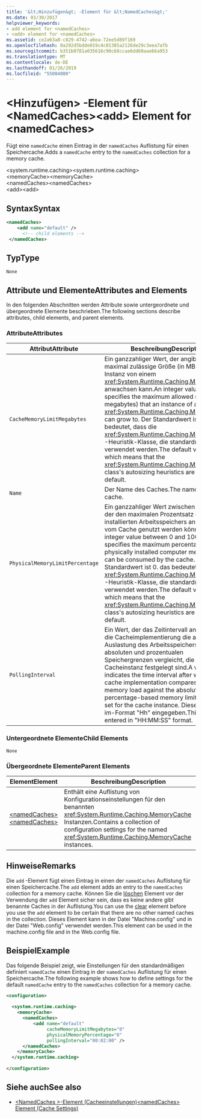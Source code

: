 ```yaml
---
title: '&lt;Hinzufügen&gt; -Element für &lt;NamedCaches&gt;'
ms.date: 03/30/2017
helpviewer_keywords:
- add element for <namedCaches>
- <add> element for <namedCaches>
ms.assetid: ce2a63a8-c829-4742-a6ea-72ee5d89f169
ms.openlocfilehash: 0a292d5bdde019c4c01385a2126de29c3eea7afb
ms.sourcegitcommit: b351b0781a035616c90c68ccae6dd60aae66a953
ms.translationtype: MT
ms.contentlocale: de-DE
ms.lasthandoff: 01/26/2019
ms.locfileid: "55084080"
---
```

# <a name="ltaddgt-element-for-ltnamedcachesgt"></a><span data-ttu-id="b8912-102">&lt;Hinzufügen&gt; -Element für &lt;NamedCaches&gt;</span><span class="sxs-lookup"><span data-stu-id="b8912-102">&lt;add&gt; Element for &lt;namedCaches&gt;</span></span>
<span data-ttu-id="b8912-103">Fügt eine `namedCache` einen Eintrag in der `namedCaches` Auflistung für einen Speichercache.</span><span class="sxs-lookup"><span data-stu-id="b8912-103">Adds a `namedCache` entry to the `namedCaches` collection for a memory cache.</span></span>  
  
 <span data-ttu-id="b8912-104">\<system.runtime.caching></span><span class="sxs-lookup"><span data-stu-id="b8912-104">\<system.runtime.caching></span></span>  
<span data-ttu-id="b8912-105">\<memoryCache></span><span class="sxs-lookup"><span data-stu-id="b8912-105">\<memoryCache></span></span>  
<span data-ttu-id="b8912-106">\<namedCaches></span><span class="sxs-lookup"><span data-stu-id="b8912-106">\<namedCaches></span></span>  
<span data-ttu-id="b8912-107">\<add></span><span class="sxs-lookup"><span data-stu-id="b8912-107">\<add></span></span>  
  
## <a name="syntax"></a><span data-ttu-id="b8912-108">Syntax</span><span class="sxs-lookup"><span data-stu-id="b8912-108">Syntax</span></span>  
  
```xml  
<namedCaches>  
    <add name="default" />  
      <!-- child elements -->  
 </namedCaches>  
```  
  
## <a name="type"></a><span data-ttu-id="b8912-109">Typ</span><span class="sxs-lookup"><span data-stu-id="b8912-109">Type</span></span>  
 `None`  
  
## <a name="attributes-and-elements"></a><span data-ttu-id="b8912-110">Attribute und Elemente</span><span class="sxs-lookup"><span data-stu-id="b8912-110">Attributes and Elements</span></span>  
 <span data-ttu-id="b8912-111">In den folgenden Abschnitten werden Attribute sowie untergeordnete und übergeordnete Elemente beschrieben.</span><span class="sxs-lookup"><span data-stu-id="b8912-111">The following sections describe attributes, child elements, and parent elements.</span></span>  
  
### <a name="attributes"></a><span data-ttu-id="b8912-112">Attribute</span><span class="sxs-lookup"><span data-stu-id="b8912-112">Attributes</span></span>  
  
|<span data-ttu-id="b8912-113">Attribut</span><span class="sxs-lookup"><span data-stu-id="b8912-113">Attribute</span></span>|<span data-ttu-id="b8912-114">Beschreibung</span><span class="sxs-lookup"><span data-stu-id="b8912-114">Description</span></span>|  
|-|-|  
|`CacheMemoryLimitMegabytes`|<span data-ttu-id="b8912-115">Ein ganzzahliger Wert, der angibt, die maximal zulässige Größe (in MB), die eine Instanz von einem <xref:System.Runtime.Caching.MemoryCache> anwachsen kann.</span><span class="sxs-lookup"><span data-stu-id="b8912-115">An integer value that specifies the maximum allowed size (in megabytes) that an instance of a <xref:System.Runtime.Caching.MemoryCache> can grow to.</span></span> <span data-ttu-id="b8912-116">Der Standardwert ist 0. das bedeutet, dass die <xref:System.Runtime.Caching.MemoryCache> -Heuristik-Klasse, die standardmäßig verwendet werden.</span><span class="sxs-lookup"><span data-stu-id="b8912-116">The default value is 0, which means that the <xref:System.Runtime.Caching.MemoryCache> class's autosizing heuristics are used by default.</span></span>|  
|`Name`|<span data-ttu-id="b8912-117">Der Name des Caches.</span><span class="sxs-lookup"><span data-stu-id="b8912-117">The name of the cache.</span></span>|  
|`PhysicalMemoryLimitPercentage`|<span data-ttu-id="b8912-118">Ein ganzzahliger Wert zwischen 0 und 100, der den maximalen Prozentsatz der physisch installierten Arbeitsspeichers angibt, die vom Cache genutzt werden können.</span><span class="sxs-lookup"><span data-stu-id="b8912-118">An integer value between 0 and 100 that specifies the maximum percentage of physically installed computer memory that can be consumed by the cache.</span></span> <span data-ttu-id="b8912-119">Der Standardwert ist 0. das bedeutet, dass die <xref:System.Runtime.Caching.MemoryCache> -Heuristik-Klasse, die standardmäßig verwendet werden.</span><span class="sxs-lookup"><span data-stu-id="b8912-119">The default value is 0, which means that the <xref:System.Runtime.Caching.MemoryCache> class's autosizing heuristics are used by default.</span></span>|  
|`PollingInterval`|<span data-ttu-id="b8912-120">Ein Wert, der das Zeitintervall angibt, in dem die Cacheimplementierung die aktuelle Auslastung des Arbeitsspeichers mit den absoluten und prozentualen Speichergrenzen vergleicht, die für die Cacheinstanz festgelegt sind.</span><span class="sxs-lookup"><span data-stu-id="b8912-120">A value that indicates the time interval after which the cache implementation compares the current memory load against the absolute and percentage-based memory limits that are set for the cache instance.</span></span> <span data-ttu-id="b8912-121">Dieser Wert wird im-Format "Hh" eingegeben.</span><span class="sxs-lookup"><span data-stu-id="b8912-121">This value is entered in "HH:MM:SS" format.</span></span>|  
  
### <a name="child-elements"></a><span data-ttu-id="b8912-122">Untergeordnete Elemente</span><span class="sxs-lookup"><span data-stu-id="b8912-122">Child Elements</span></span>  
 `None`  
  
### <a name="parent-elements"></a><span data-ttu-id="b8912-123">Übergeordnete Elemente</span><span class="sxs-lookup"><span data-stu-id="b8912-123">Parent Elements</span></span>  
  
|<span data-ttu-id="b8912-124">Element</span><span class="sxs-lookup"><span data-stu-id="b8912-124">Element</span></span>|<span data-ttu-id="b8912-125">Beschreibung</span><span class="sxs-lookup"><span data-stu-id="b8912-125">Description</span></span>|  
|-------------|-----------------|  
|[<span data-ttu-id="b8912-126">\<namedCaches></span><span class="sxs-lookup"><span data-stu-id="b8912-126">\<namedCaches></span></span>](../../../../../docs/framework/configure-apps/file-schema/runtime/namedcaches-element-cache-settings.md)|<span data-ttu-id="b8912-127">Enthält eine Auflistung von Konfigurationseinstellungen für den benannten <xref:System.Runtime.Caching.MemoryCache> Instanzen.</span><span class="sxs-lookup"><span data-stu-id="b8912-127">Contains a collection of configuration settings for the named <xref:System.Runtime.Caching.MemoryCache> instances.</span></span>|  
  
## <a name="remarks"></a><span data-ttu-id="b8912-128">Hinweise</span><span class="sxs-lookup"><span data-stu-id="b8912-128">Remarks</span></span>  
 <span data-ttu-id="b8912-129">Die `add` -Element fügt einen Eintrag in einen der `namedCaches` Auflistung für einen Speichercache.</span><span class="sxs-lookup"><span data-stu-id="b8912-129">The `add` element adds an entry to the `namedCaches` collection for a memory cache.</span></span> <span data-ttu-id="b8912-130">Können Sie die [löschen](../../../../../docs/framework/configure-apps/file-schema/runtime/clear-element-for-namedcaches.md) Element vor der Verwendung der `add` Element sicher sein, dass es keine andere gibt benannte Caches in der Auflistung.</span><span class="sxs-lookup"><span data-stu-id="b8912-130">You can use the [clear](../../../../../docs/framework/configure-apps/file-schema/runtime/clear-element-for-namedcaches.md) element before you use the `add` element to be certain that there are no other named caches in the collection.</span></span> <span data-ttu-id="b8912-131">Dieses Element kann in der Datei "Machine.config" und in der Datei "Web.config" verwendet werden.</span><span class="sxs-lookup"><span data-stu-id="b8912-131">This element can be used in the machine.config file and in the Web.config file.</span></span>  
  
## <a name="example"></a><span data-ttu-id="b8912-132">Beispiel</span><span class="sxs-lookup"><span data-stu-id="b8912-132">Example</span></span>  
 <span data-ttu-id="b8912-133">Das folgende Beispiel zeigt, wie Einstellungen für den standardmäßigen definiert `namedCache` einen Eintrag in der `namedCaches` Auflistung für einen Speichercache.</span><span class="sxs-lookup"><span data-stu-id="b8912-133">The following example shows how to define settings for the default `namedCache` entry to the `namedCaches` collection for a memory cache.</span></span>  
  
```xml  
<configuration>  
  
  <system.runtime.caching>  
    <memoryCache>  
      <namedCaches>  
          <add name="default"   
               cacheMemoryLimitMegabytes="0"   
               physicalMemoryPercentage="0"  
               pollingInterval="00:02:00" />  
      </namedCaches>  
    </memoryCache>  
  </system.runtime.caching>  
  
</configuration>  
```  
  
## <a name="see-also"></a><span data-ttu-id="b8912-134">Siehe auch</span><span class="sxs-lookup"><span data-stu-id="b8912-134">See also</span></span>
- [<span data-ttu-id="b8912-135">\<NamedCaches >-Element (Cacheeinstellungen)</span><span class="sxs-lookup"><span data-stu-id="b8912-135">\<namedCaches> Element (Cache Settings)</span></span>](../../../../../docs/framework/configure-apps/file-schema/runtime/namedcaches-element-cache-settings.md)
